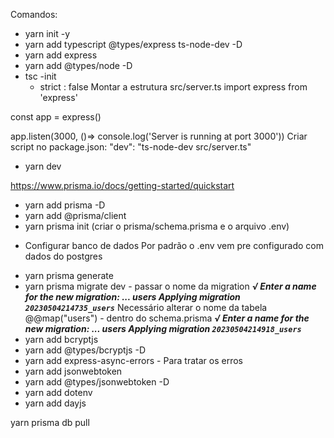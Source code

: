 Comandos:

- yarn init -y
- yarn add typescript @types/express ts-node-dev -D
- yarn add express
- yarn add @types/node -D
- tsc -init
  - strict : false
Montar a estrutura src/server.ts
import express from 'express'

const app = express()

app.listen(3000, ()=> console.log('Server is running at port 3000'))
Criar script no package.json: "dev": "ts-node-dev src/server.ts"
- yarn dev

https://www.prisma.io/docs/getting-started/quickstart

- yarn add prisma -D
- yarn add @prisma/client
- yarn prisma init (criar o prisma/schema.prisma e o arquivo .env)
* Configurar banco de dados
Por padrão o .env vem pre configurado com dados do postgres
- yarn prisma generate
- yarn prisma migrate dev - passar o nome da migration
***√ Enter a name for the new migration: ... users
Applying migration `20230504214735_users`***
Necessário alterar o nome da tabela @@map("users") - dentro do schema.prisma
***√ Enter a name for the new migration: ... users
Applying migration `20230504214918_users`***
- yarn add bcryptjs
- yarn add @types/bcryptjs -D
- yarn add express-async-errors - Para tratar os erros
- yarn add jsonwebtoken
- yarn add @types/jsonwebtoken -D
- yarn add dotenv
- yarn add dayjs

yarn prisma db pull
